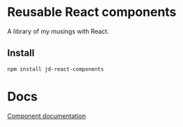 # Reusable React components

A library of my musings with React.

## Install
```
npm install jd-react-components
```

# Docs
[Component documentation](https://jhdalal.github.io/jd-react-components/)